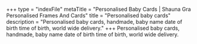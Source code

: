 +++
type = "indexFile"
metaTitle = "Personalised Baby Cards | Shauna Gra Personalised Frames And Cards"
title = "Personalised baby cards"
description = "Personalised baby cards, handmade, baby name date of birth time of birth, world wide delivery."
+++
Personalised baby cards, handmade, baby name date of birth time of birth, world wide delivery.